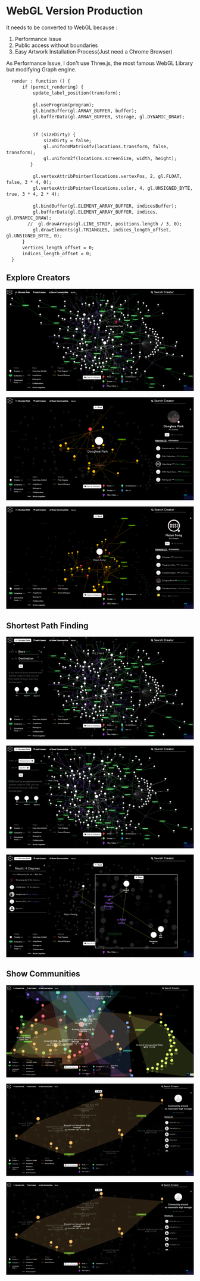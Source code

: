 # WebGL Version Production

It needs to be converted to WebGL because : 

1. Performance Issue
2. Public access without boundaries
3. Easy Artwork Installation Process(Just need a Chrome Browser)

As Performance Issue, I don't use Three.js, the most famous WebGL Library but 
modifying Graph engine. 

```
  render : function () {
      if (permit_rendering) {
          update_label_position(transform);
     
          gl.useProgram(program);
          gl.bindBuffer(gl.ARRAY_BUFFER, buffer);
          gl.bufferData(gl.ARRAY_BUFFER, storage, gl.DYNAMIC_DRAW);


          if (sizeDirty) {
              sizeDirty = false;
              gl.uniformMatrix4fv(locations.transform, false, transform);
              gl.uniform2f(locations.screenSize, width, height);
         }

          gl.vertexAttribPointer(locations.vertexPos, 2, gl.FLOAT, false, 3 * 4, 0);
          gl.vertexAttribPointer(locations.color, 4, gl.UNSIGNED_BYTE, true, 3 * 4, 2 * 4);

          gl.bindBuffer(gl.ELEMENT_ARRAY_BUFFER, indicesBuffer);
          gl.bufferData(gl.ELEMENT_ARRAY_BUFFER, indices, gl.DYNAMIC_DRAW);
        //  gl.drawArrays(gl.LINE_STRIP, positions.length / 3, 0);
          gl.drawElements(gl.TRIANGLES, indices_length_offset, gl.UNSIGNED_BYTE, 0);
      } 
      vertices_length_offset = 0;
      indices_length_offset = 0;
  }
```

## Explore Creators 

![WebGL Creator 03](../project_images/04_webgl_production/creator_03.png?raw=true "WebGL Creator 03")

![WebGL Creator 01](../project_images/04_webgl_production/creator_01.png?raw=true "WebGL Creator 01")

![WebGL Creator 02](../project_images/04_webgl_production/creator_02.png?raw=true "WebGL Creator 02")



## Shortest Path Finding

![WebGL Connection 01](../project_images/04_webgl_production/connection_01.png?raw=true "WebGL Connection 01")

![WebGL Connection 02](../project_images/04_webgl_production/connection_02.png?raw=true "WebGL Connection 02")

![WebGL Connection 03](../project_images/04_webgl_production/connection_03.png?raw=true "WebGL Connection 03")




## Show Communities 

![WebGL Community 01](../project_images/04_webgl_production/community_01_01.png?raw=true "WebGL Community 01")

![WebGL Community 02](../project_images/04_webgl_production/community_02_02.png?raw=true "WebGL Community 02")

![WebGL Community 03](../project_images/04_webgl_production/community_02_02.png?raw=true "WebGL Community 03")


